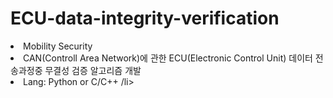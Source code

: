 # ECU-data-integrity-verification

<li>Mobility Security</li>
<li>CAN(Controll Area Network)에 관한 ECU(Electronic Control Unit) 데이터 전송과정중 무결성 검증 알고리즘 개발</li>
<li>Lang: Python or C/C++ /li>
